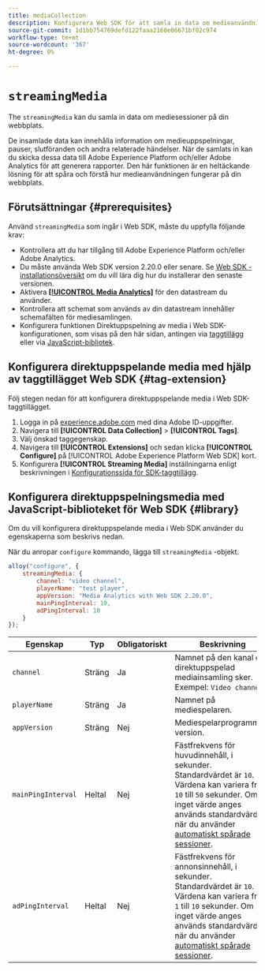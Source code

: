 ```yaml
---
title: mediaCollection
description: Konfigurera Web SDK för att samla in data om medieanvändning på dina webbegenskaper.
source-git-commit: 1d1bb754769defd122faaa2160e06671bf02c974
workflow-type: tm+mt
source-wordcount: '367'
ht-degree: 0%

---
```



# `streamingMedia`

The `streamingMedia` kan du samla in data om mediesessioner på din webbplats.

De insamlade data kan innehålla information om medieuppspelningar, pauser, slutföranden och andra relaterade händelser. När de samlats in kan du skicka dessa data till Adobe Experience Platform och/eller Adobe Analytics för att generera rapporter. Den här funktionen är en heltäckande lösning för att spåra och förstå hur medieanvändningen fungerar på din webbplats.

## Förutsättningar {#prerequisites}

Använd `streamingMedia` som ingår i Web SDK, måste du uppfylla följande krav:

* Kontrollera att du har tillgång till Adobe Experience Platform och/eller Adobe Analytics.
* Du måste använda Web SDK version 2.20.0 eller senare. Se [Web SDK - installationsöversikt](../../install/overview.md) om du vill lära dig hur du installerar den senaste versionen.
* Aktivera **[[!UICONTROL Media Analytics]](../../../datastreams/configure.md#advanced-options)** för den datastream du använder.
* Kontrollera att schemat som används av din datastream innehåller schemafälten för mediesamlingen.
* Konfigurera funktionen Direktuppspelning av media i Web SDK-konfigurationen, som visas på den här sidan, antingen via [taggtillägg](#tag-extension) eller via [JavaScript-bibliotek](#library).

## Konfigurera direktuppspelande media med hjälp av taggtillägget Web SDK {#tag-extension}

Följ stegen nedan för att konfigurera direktuppspelande media i Web SDK-taggtillägget.

1. Logga in på [experience.adobe.com](https://experience.adobe.com) med dina Adobe ID-uppgifter.
1. Navigera till **[!UICONTROL Data Collection]** > **[!UICONTROL Tags]**.
1. Välj önskad taggegenskap.
1. Navigera till **[!UICONTROL Extensions]** och sedan klicka **[!UICONTROL Configure]** på [!UICONTROL Adobe Experience Platform Web SDK] kort.
1. Konfigurera **[!UICONTROL Streaming Media]** inställningarna enligt beskrivningen i [Konfigurationssida för SDK-taggtillägg](../../../tags/extensions/client/web-sdk/web-sdk-extension-configuration.md#media-collection).

## Konfigurera direktuppspelningsmedia med JavaScript-biblioteket för Web SDK {#library}

Om du vill konfigurera direktuppspelande media i Web SDK använder du egenskaperna som beskrivs nedan.

När du anropar `configure` kommando, lägga till `streamingMedia` -objekt.

```js
alloy("configure", {
    streamingMedia: {
        channel: "video channel",
        playerName: "test player",
        appVersion: "Media Analytics with Web SDK 2.20.0",
        mainPingInterval: 10,
        adPingInterval: 10
    }
});
```

| Egenskap | Typ | Obligatoriskt | Beskrivning |
|---------|----------|---------|---------|
| `channel` | Sträng | Ja | Namnet på den kanal där direktuppspelad mediainsamling sker. Exempel: `Video channel`. |
| `playerName` | Sträng | Ja | Namnet på mediespelaren. |
| `appVersion` | Sträng | Nej | Mediespelarprogrammets version. |
| `mainPingInterval` | Heltal | Nej | Fästfrekvens för huvudinnehåll, i sekunder. Standardvärdet är `10`. Värdena kan variera från `10` till `50` sekunder.  Om inget värde anges används standardvärdet när du använder [automatiskt spårade sessioner](../createmediasession.md#automatic). |
| `adPingInterval` | Heltal | Nej | Fästfrekvens för annonsinnehåll, i sekunder. Standardvärdet är `10`. Värdena kan variera från `1` till `10` sekunder. Om inget värde anges används standardvärdet när du använder [automatiskt spårade sessioner](../createmediasession.md#automatic). |
